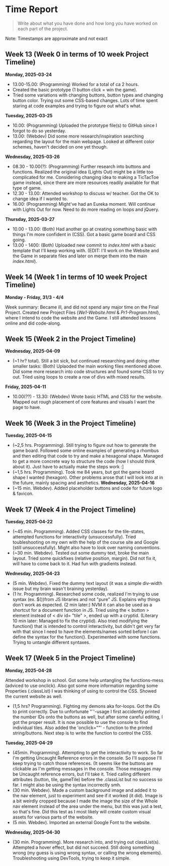 # Time Report

> Write about what you have done and how long you have worked on each part of the project.

Note: Timestamps are approximate and not exact

## Week 13 (Week 0 in terms of 10 week Project Timeline)
**Monday, 2025-03-24**
  - 13.00-15.00: (Programming) Worked for a total of ca 2 hours.
  - Created the basic prototype (1 button click = win the game).
  - Tried some variations with changing buttons, button types and changing button color. Trying out some CSS-based changes. Lots of time spent staring at code examples and trying to figure out what's what.
    
**Tuesday, 2025-03-25**
  - 10.00: (Programming) Uploaded the prototype file(s) to GitHub since I forgot to do so yesterday.
  - 13.00: (Webdev) Did some more research/inspiration searching regarding the layout for the main webpage. Looked at different color schemes, haven't decided on one yet though.

  **Wednesday, 2025-03-26**
  - 08.30 - 10.00(?): (Programming) Further research into buttons and functions. Realized the original idea (Lights Out) might be a little too complicated for me. Considering changing idea to making a TicTacToe game instead, since there are more resources readily 
  available for that type of game.
  - 12.30 - 13.00: Attended workshop to discuss w/ teacher. Got the OK to change idea if I wanted to.
  - 16.00: (Programming) Might've had an Eureka moment. Will continue with Lights Out for now. Need to do more reading on loops and jQuery.

  **Thursday, 2025-03-27**
  - 10.00 - 13.00: (Both) Had another go at creating something basic with things I'm more confident in (CSS). Got a basic game board and CSS going.
  - 13.00 - 1400: (Both) Uploaded new commit to *index.html* with a basic template that I'll keep working with. (EDIT: I'll work on the Website and the Game in separate files and later on merge them into the main *index.html*).
  
## Week 14 (Week 1 in terms of 10 week Project Timeline)
**Monday - Friday, 31/3 - 4/4**

Week summary: Became ill, and did not spend any major time on the Final Project. Created new Project Files (*We1-Website.html* & *Pr1-Program.html*), where I intend to code the website and the Game. I still attended lessons online and did code-along. 

## Week 15 (Week 2 in the Project Timeline)
**Wednesday, 2025-04-09**
- (~1 hr? total). Still a bit sick, but continued researching and doing other smaller tasks: (Both) Uplaoded the main working files mentioned above. Did some more research into code structures and found some CSS to try out. Tried using loops to create a row of divs with mixed results.

**Friday, 2025-04-11**
- 10.00(??) - 13.30: (Webdev) Wrote basic HTML and CSS for the website. Mapped out rough placement of core features and visuals I want the page to have.

## Week 16 (Week 3 in the Project Timeline)
**Tuesday, 2025-04-15**
- (~2,5 hrs. Programming). Still trying to figure out how to generate the game board. Followed some online examples of generating a rhombus and then editing that code to try and make a hexagonal shape. Managed to get a more concrete way to structure the code (how I should think about it). Just have to actually make the steps work :]
- (~1,5 hrs. Programming). Took me 84 years, but got the game board shape I wanted (hexagon). Other problems arose that I will look into at in the future, mainly spacing and aesthetics.
**Wednesday, 2025-04-16**
- (~15 min. Webdev). Added placeholder buttons and code for future logo & favicon.
  
## Week 17 (Week 4 in the Project Timeline)
**Tuesday, 2025-04-22**
- (~45 min. Programming). Added CSS classes for the tile-states, attempted functions for interactivity (unsuccessfully). Tried toubleshooting on my own with the help of the course site and Google (still unsuccessfully). Might also have to look over naming conventions.
- (~30 min. Webdev). Tested out some dummy text, broke the main layout. Tried some quickfixes (relative position, margin). Did not fix it, will have to come back to it. Had fun with gradients instead.
  
**Wednesday, 2025-04-23**
- (5 min. Webdev). Fixed the dummy text layout (it was a simple div-width issue but my brain wasn't braining yesterday).
- (1 hr. Programming). Researched some code, realized I'm trying to use syntax (ex. $())from JS libraries and not "pure" JS. Explains why things don't work as expected. (2 min later:) NVM it can also be used as a shortcut for a document function in JS.
 Tried using the < button > element instead of < div id= "tile" >, ended up with a cryptid. (Literary 10 min later: Managed to fix the cryptid). Also tried modifying the function() that is intended to control interactivity, but didn't get very far with that since 
 I need to have the elements/names sorted before I can define the syntax for the function(). Experimented with some functions. Trying to untangle different syntaxes.

## Week 17 (Week 5 in the Project Timeline)
**Monday, 2025-04-28**

 Attended workshop in school. Got some help untangling the functions-mess (adviced to use onclick). Also got some more information regarding some Properties (.classList) I was thinking of using to control the CSS. Showed the current website as well. 
- (1,5 hrs? Programming). Fighting my demons aka for-loops. Got the iDs to print correctly. Due to unfortunate "´'-usage I first accidently printed the number IDs onto the buttons as well, but after some careful editing, I got the proper result. It is now possible to use the console to find individual tiles. Also added the 'onclick=""' - function to the printed string/buttons. Next step is to write the function to control the CSS.

**Tuesday, 2025-04-29**
- (45min. Programming). Attempting to get the interactivity to work. So far I'm getting Uncaught Reference errors in the console. So I'll suppose I'll keep trying to catch those references. (It seems like the buttons are clickable as I'm getting messages in the console. Those messages may be Uncaught reference errors, but I'll take it. Tried calling different attributes (button, tile, gameTile) before the .classList but no success so far. I might also be using the syntax incorrectly smh.
- (30 min. Webdev). Made a custom background image and added it to the nav element, just to experiment and see if it worked (it did). Image is a bit weirdly cropped because I made the image the size of the Whole nav element instead of the area under the menu, but this was just a test, so that's fine. Did this test as I most likely will create custom visual assets for various parts of the website.
- (5 min. Webdev). Imported an external Google Font to the website.

**Wednesday, 2025-04-30**
- (30 min. Programming). More research into, and trying out classList(s). Attempted a hover effect, but did not succeed. Still doing something wrong (my guess is using wrong syntax, or calling the wrong elements). Troubleshooting using DevTools, trying to keep it simple.

